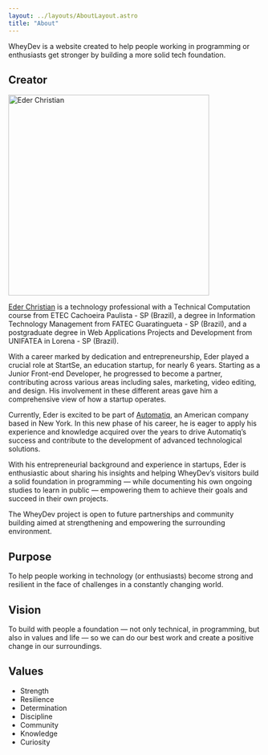 ```yaml
---
layout: ../layouts/AboutLayout.astro
title: "About"
---
```


WheyDev is a website created to help people working in programming or enthusiasts get stronger by building a more solid tech foundation.

## Creator

<img src="/assets/eder-christian-looking.jpg" alt="Eder Christian" style="width: 400px; max-width: 100%; text-align: left; margin-right: auto;">

<a href="htts://ederchristian.com" target="_blank" rel="noopener noreferrer">Eder Christian</a> is a technology professional with a Technical Computation course from ETEC Cachoeira Paulista - SP (Brazil), a degree in Information Technology Management from FATEC Guaratingueta - SP (Brazil), and a postgraduate degree in Web Applications Projects and Development from UNIFATEA in Lorena - SP (Brazil).

With a career marked by dedication and entrepreneurship, Eder played a crucial role at StartSe, an education startup, for nearly 6 years. Starting as a Junior Front-end Developer, he progressed to become a partner, contributing across various areas including sales, marketing, video editing, and design. His involvement in these different areas gave him a comprehensive view of how a startup operates.

Currently, Eder is excited to be part of <a href="https://automatiq.com" target="_blank" rel="noopener noreferrer">Automatiq</a>, an American company based in New York. In this new phase of his career, he is eager to apply his experience and knowledge acquired over the years to drive Automatiq’s success and contribute to the development of advanced technological solutions.

With his entrepreneurial background and experience in startups, Eder is enthusiastic about sharing his insights and helping WheyDev’s visitors build a solid foundation in programming — while documenting his own ongoing studies to learn in public — empowering them to achieve their goals and succeed in their own projects.

The WheyDev project is open to future partnerships and community building aimed at strengthening and empowering the surrounding environment.

## Purpose

To help people working in technology (or enthusiasts) become strong and resilient in the face of challenges in a constantly changing world.

## Vision

To build with people a foundation — not only technical, in programming, but also in values and life — so we can do our best work and create a positive change in our surroundings.

## Values

- Strength
- Resilience
- Determination
- Discipline
- Community
- Knowledge
- Curiosity
